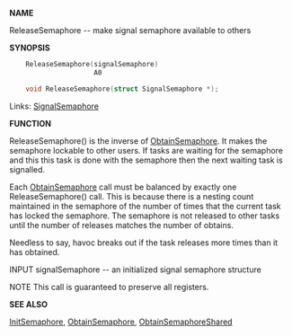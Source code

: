 
**NAME**

ReleaseSemaphore -- make signal semaphore available to others

**SYNOPSIS**

```c
    ReleaseSemaphore(signalSemaphore)
                     A0

    void ReleaseSemaphore(struct SignalSemaphore *);

```
Links: [SignalSemaphore](_OOXR) 

**FUNCTION**

ReleaseSemaphore() is the inverse of [ObtainSemaphore](ObtainSemaphore). It makes
the semaphore lockable to other users.  If tasks are waiting for
the semaphore and this this task is done with the semaphore then
the next waiting task is signalled.

Each [ObtainSemaphore](ObtainSemaphore) call must be balanced by exactly one
ReleaseSemaphore() call.  This is because there is a nesting count
maintained in the semaphore of the number of times that the current
task has locked the semaphore. The semaphore is not released to
other tasks until the number of releases matches the number of
obtains.

Needless to say, havoc breaks out if the task releases more times
than it has obtained.

INPUT
signalSemaphore -- an initialized signal semaphore structure

NOTE
This call is guaranteed to preserve all registers.

**SEE ALSO**

[InitSemaphore](InitSemaphore), [ObtainSemaphore](ObtainSemaphore), [ObtainSemaphoreShared](ObtainSemaphoreShared)
